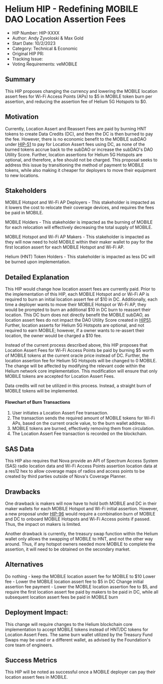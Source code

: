  # Helium HIP - Redefining MOBILE DAO Location Assertion Fees
- HIP Number: HIP-XXXX
- Author: Andy Zyvoloski & Max Gold
- Start Date: 10/2/2023
- Category: Technical & Economic
- Original HIP PR: 
- Tracking Issue: 
- Voting Requirements: veMOBILE

## Summary 
This HIP proposes changing the currency and lowering the MOBILE location assert fees for Wi-Fi Access Points (APs) to $5 in MOBILE token burn per assertion, and reducing the assertion fee of Helium 5G Hotspots to $0.

## Motivation 
Currently, Location Assert and Reassert Fees are paid by burning HNT tokens to create Data Credits (DC), and then the DC is then burned to pay the fee. However, there is no economic benefit to the MOBILE subDAO under [HIP-51](https://github.com/helium/HIP/blob/main/0051-helium-dao.md) to pay for Location Assert fees using DC, as none of the burned tokens accrue back to the subDAO or increase the subDAO's DAO Utility Score. Further, location assertions for Helium 5G Hotspots are optional, and therefore, a fee should not be charged. This proposal seeks to address this issue by transitioning the method of payment to MOBILE tokens, while also making it cheaper for deployers to move their equipment to new locations.

## Stakeholders
MOBILE Hotspot and Wi-Fi AP Deployers - This stakeholder is impacted as it lowers the cost to relocate their coverage devices, and requires the fees be paid in MOBILE.

MOBILE Holders - This stakeholder is impacted as the burning of MOBILE for each relocation will effectively decreasing the total supply of MOBILE. 

MOBILE Hotspot and Wi-Fi AP Makers - This stakeholder is impacted as they will now need to hold MOBILE within their maker wallet to pay for the first location assert for each MOBILE Hotspot and Wi-Fi AP.

Helium (HNT) Token Holders - This stakeholder is impacted as less DC will be burned upon implementation.

## Detailed Explanation 
This HIP would change how location assert fees are currently paid. Prior to the implementation of this HIP, each MOBILE Hotspot and or Wi-Fi AP is required to burn an initial location assert fee of $10 in DC. Additionally, each time a deployer wants to move their MOBILE Hotspot or Wi-Fi AP, they would be prompted to burn an additional $10 in DC burn to reassert their location. This DC burn does not directly benefit the MOBILE subDAO, as location assert fees do not impact the DAO Utility Score created in [HIP51](https://github.com/helium/HIP/blob/main/0051-helium-dao.md). Further, location asserts for Helium 5G Hotspots are optional, and not required to earn MOBILE; however, if a owner wants to re-assert their location, the owner would be charged a $10 fee. 

Instead of the current process described above, this HIP proposes that Location Assert Fees for Wi-Fi Access Points be paid by burning $5 worth of MOBILE tokens at the current oracle price instead of DC. Further, the location assertion fee for Helium 5G Hotspots will be changed to 0 MOBILE. The change will be affected by modifying the relevant code within the Helium network core implementation. This modification will ensure that only MOBILE tokens are accepted for Location Assert Fees.

Data credits will not be utilized in this process. Instead, a straight burn of MOBILE tokens will be implemented.


#### Flowchart of Burn Transactions

1. User initiates a Location Assert Fee transaction.
2. The transaction sends the required amount of MOBILE tokens for Wi-Fi APs, based on the current oracle value, to the burn wallet address. 
3. MOBILE tokens are burned, effectively removing them from circulation.
4. The Location Assert Fee transaction is recorded on the blockchain.

## SAS Data
This HIP also requires that Nova provide an API of Spectrum Access System (SAS) radio location data and Wi-Fi Access Points assertion location data at a res12 hex to allow coverage maps of radios and access points to be created by third parties outside of Nova's Coverage Planner.

## Drawbacks
One drawback is makers will now have to hold both MOBILE and DC in their maker wallets for each MOBILE Hotspot and Wi-Fi initial assertion. However, a new proposal under [HIP-96](https://github.com/helium/HIP/blob/main/0096-wifi-ap-onboarding-structure.md) would require a combination burn of MOBILE and DC to onboard MOBILE Hotspots and Wi-Fi Access points if passed. Thus, the impact on makers is limited.

Another drawback is currently, the treasury swap function within the Helium wallet only allows the swapping of MOBILE to HNT, and not the other way around. Thus, if any hotspot owners needed more MOBILE to complete the assertion, it will need to be obtained on the secondary market.

## Alternatives
Do nothing - keep the MOBILE location assert fee for MOBILE to $10
Lower fee - Lower the MOBILE location assert fee to $5 in DC
Change initial assertion fee payment - Lower the MOBILE location assertion fee to $5, and require the first location assert fee paid by makers to be paid in DC, while all subsequent location assert fees be paid in MOBILE burn

## Deployment Impact:

This change will require changes to the Helium blockchain core implementation to accept MOBILE tokens instead of HNT/DC tokens for Location Assert Fees.  The same burn wallet utilized by the Treasury Fund Swaps may be used or a different wallet, as advised by the Foundation's core team of engineers.


## Success Metrics
This HIP will be noted as successful once a MOBILE deployer can pay their location assert fees in MOBILE. 
